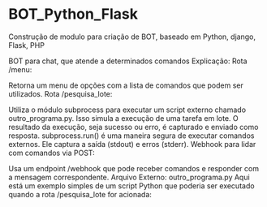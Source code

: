 # BOT_Python_Flask
Construção de modulo para criação de BOT, baseado em Python, django, Flask, PHP

BOT para chat, que atende a determinados comandos
Explicação:
Rota /menu:

Retorna um menu de opções com a lista de comandos que podem ser utilizados.
Rota /pesquisa_lote:

Utiliza o módulo subprocess para executar um script externo chamado outro_programa.py. Isso simula a execução de uma tarefa em lote. O resultado da execução, seja sucesso ou erro, é capturado e enviado como resposta.
subprocess.run() é uma maneira segura de executar comandos externos. Ele captura a saída (stdout) e erros (stderr).
Webhook para lidar com comandos via POST:

Usa um endpoint /webhook que pode receber comandos e responder com a mensagem correspondente.
Arquivo Externo: outro_programa.py
Aqui está um exemplo simples de um script Python que poderia ser executado quando a rota /pesquisa_lote for acionada:
